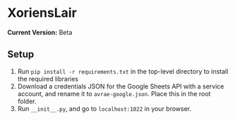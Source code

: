 # XoriensLair

__Current Version:__ Beta


## Setup
1. Run `pip install -r requirements.txt` in the top-level directory to install the required libraries
2. Download a credentials JSON for the Google Sheets API with a service account, and rename it to `avrae-google.json`. Place this in the root folder.
3. Run `__init__.py`, and go to `localhost:1022` in your browser.